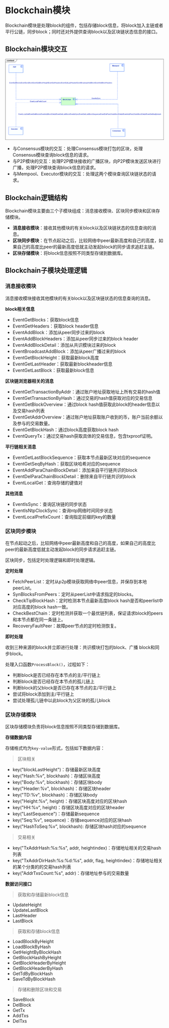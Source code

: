 # Blockchain模块
Blockchain模块是处理block的组件，包括存储block信息，将block加入主链或者平行公链，同步block；同时还对外提供查询block以及区块链状态信息的接口。


## Blockchain模块交互

![Blockchain模块交互](../../../../picture/Blockchain_Template_interaction.png)

- 与Consensus模块的交互：处理Consensus模块打包的区块，处理Consensus模块查询block信息的请求。
- 与P2P模块的交互：处理P2P模块接收的广播区块，向P2P模块发送区块进行广播，处理P2P模块查询block信息的请求。
- 与Mempool、Executor模块的交互：处理这两个模块查询区块链状态的请求。

## Blockchain逻辑结构

Blockchain模块主要由三个子模块组成：消息接收模块、区块同步模块和区块存储模块。

- **消息接收模块**：接收其他模块的有关block以及区块链状态的信息查询的消息。
- **区块同步模块**：在节点起动之后，比较网络中peer最新高度和自己的高度，如果自己的高度比peer的最新高度低就主动发起block的同步请求追赶主链。
- **区块存储模块**：将block信息按照不同类型存储到数据库。

## Blockchain子模块处理逻辑

### 消息接收模块

消息接收模块接收其他模块的有关block以及区块链状态的信息查询的消息。

**block相关信息**

- EventGetBlocks：获取block信息
- EventGetHeaders：获取block header信息
- EventAddBlock：添加从peer同步过来的block
- EventAddBlockHeaders：添加从peer同步过来的block header
- EventAddBlockDetail：添加从共识模块过来的block
- EventBroadcastAddBlock：添加从peer广播过来的block
- EventGetBlockHeight：获取最新block高度
- EventGetLastHeader：获取最新blockheader信息
- EventGetLastBlock：获取最新block信息

**区块链浏览器相关的消息**

- EventGetTransactionByAddr：通过账户地址获取地址上所有交易的hash值
- EventGetTransactionByHash：通过交易的hash值获取对应的交易信息
- EventGetBlockOverview：通过block hash值获取此block的header信息以及交易hash列表
- EventGetAddrOverview：通过账户地址获取账户收到的币，账户当前余额以及参与的交易数量。
- EventGetBlockHash：通过block高度获取block hash
- EventQueryTx：通过交易hash获取具体的交易信息，包含txproof证明。

**平行链相关消息**

- EventGetLastBlockSequence：获取本节点最新区块对应的sequence
- EventGetSeqByHash：获取区块哈希对应的sequence
- EventAddParaChainBlockDetail：添加来自平行链共识的block
- EventDelParaChainBlockDetail：删除来自平行链共识的block
- EventLocalGet：查询存储的键值对

**其他消息**

- EventIsSync：查询区块链的同步状态
- EventIsNtpClockSync：查询ntp网络时间同步状态
- EventLocalPrefixCount：查询指定前缀的key的数量

### 区块同步模块
在节点起动之后，比较网络中peer最新高度和自己的高度，如果自己的高度比peer的最新高度低就主动发起block的同步请求追赶主链。

区块同步，包括定时处理逻辑和即时处理逻辑。

**定时处理**

- FetchPeerList：定时从p2p模块获取网络中peer信息，并保存到本地peerList。
- SynBlocksFromPeers：定时从peerList中请求指定的blocks。
- CheckTipBlockHash：定时检测本节点最新高度block hash是否和peerlist中对应高度的block hash一致。
- CheckBestChain：定时检测并获取一个最优链列表，保证请求block的peers和本节点都在同一条链上。
- RecoveryFaultPeer：故障peer节点的定时检测恢复。

**即时处理**

收到三种来源的block并立即进行处理：共识模块打包的block、广播 block和同步block。

处理入口函数`ProcessBlock()`，过程如下：

- 判断block是否已经存在本节点的主/平行链上
- 判断block是否已经存在本节点的孤儿链上
- 判断block的父block是否已存在本节点的主/平行链上
- 尝试将block添加到主/平行链上
- 尝试处理孤儿链中以此block为父区块的孤儿block

### 区块存储模块
区块存储模块负责将block信息按照不同类型存储到数据库。

**存储数据内容**

存储格式均为`key-value`形式，包括如下数据内容：

> 区块相关

- key("blockLastHeight")：存储最新区块高度
- key("Hash:%v", blockhash)：存储区块高度
- key("Body:%v", blockhash)：存储区块body
- key("Header:%v", blockhash)：存储区块header
- key("TD:%v", blockhash)：存储区块body
- key("Height:%v", height)：存储区块高度对应的区块hash
- key("HH:%v", height)：存储区块高度对应的区块header
- key("LastSequence")：存储最新sequence
- key("Seq:%v", sequence)：存储sequence对应的区块hash
- key("HashToSeq:%v", blockhash): 存储区块hash对应的sequence

> 交易相关

- key("TxAddrHash:%s:%s", addr, heightindex)：存储地址相关的交易hash列表
- key("TxAddrDirHash:%s:%d:%s", addr, flag, heightindex)：存储地址相关的某个分类的的交易hash列表
- key("AddrTxsCount:%s", addr)：存储地址参与的交易数量

**数据访问接口**

> 获取和存储最新block信息

- UpdateHeight
- UpdateLastBlock
- LastHeader
- LastBlock

> 获取和存储block信息

- LoadBlockByHeight
- LoadBlockByHash
- GetHeightByBlockHash
- GetBlockHashByHeight
- GetBlockHeaderByHeight
- GetBlockHeaderByHash
- GetTdByBlockHash
- SaveTdByBlockHash

> 存储和删除区块和交易

- SaveBlock
- DelBlock
- GetTx
- AddTxs
- DelTxs